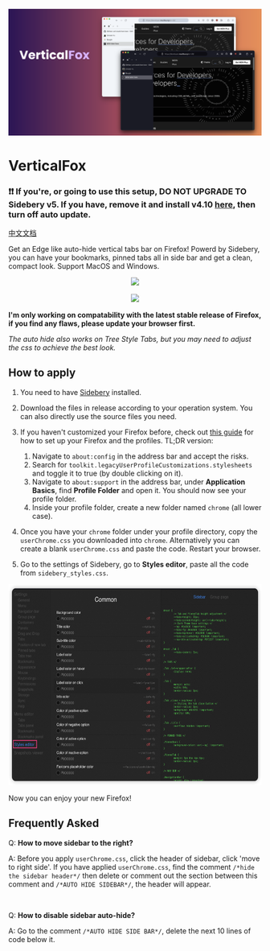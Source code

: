 ![](./assets/header.png)

# VerticalFox
### ❗️❗️ If you're, or going to use this setup, **DO NOT UPGRADE TO Sidebery v5.** If you have, remove it and install v4.10 [here](https://addons.mozilla.org/en-US/firefox/addon/sidebery/versions/), then turn off auto update.

[中文文档](readme_ch.md)

Get an Edge like auto-hide vertical tabs bar on Firefox! Powerd by Sidebery, you can have your bookmarks, pinned tabs all in side bar and get a clean, compact look. Support MacOS and Windows.

<p align='center'>
   <img src='./assets/dark_mode.gif' style='height:500px;'/>
</p>
<p align='center'>
   <img src='./assets/light_mode.gif' style='height:500px;'/>
</p>

**I'm only working on compatability with the latest stable release of Firefox, if you find any flaws, please update your browser first.**


*The auto hide also works on Tree Style Tabs, but you may need to adjust the css to achieve the best look.*

## How to apply

1. You need to have [Sidebery](https://addons.mozilla.org/en-US/firefox/addon/sidebery/) installed.
2. Download the files in release according to your operation system. You can also directly use the source files you need.
3. If you haven't customized your Firefox before, check out [this guide](https://www.reddit.com/r/firefox/wiki/userchrome/) for how to set up your Firefox and the profiles. TL;DR version:

   1. Navigate to `about:config` in the address bar and accept the risks.
   2. Search for `toolkit.legacyUserProfileCustomizations.stylesheets` and toggle it to true (by double clicking on it).
   3. Navigate to `about:support` in the address bar, under **Application Basics**, find **Profile Folder** and open it. You should now see your profile folder.
   4. Inside your profile folder, create a new folder named `chrome` (all lower case).
4. Once you have your `chrome` folder under your profile directory, copy the `userChrome.css` you downloaded into `chrome`. Alternatively you can create a blank `userChrome.css` and paste the code. Restart your browser.
5. Go to the settings of Sidebery, go to **Styles editor**, paste all the code from `sidebery_styles.css`. 

<p align='center'>
   <img src='./assets/img1.png' style='height:400px;'/>
</p>


Now you can enjoy your new Firefox!

## Frequently Asked
Q: **How to move sidebar to the right?**

A: Before you apply `userChrome.css`, click the header of sidebar, click 'move to right side'. If you have applied `userChrome.css`, find the comment `/*hide the sidebar header*/` then delete or comment out the section between this comment and `/*AUTO HIDE SIDEBAR*/`, the header will appear. 

<br/>

Q: **How to disable sidebar auto-hide?**

A: Go to the comment `/*AUTO HIDE SIDE BAR*/`, delete the next 10 lines of code below it.
